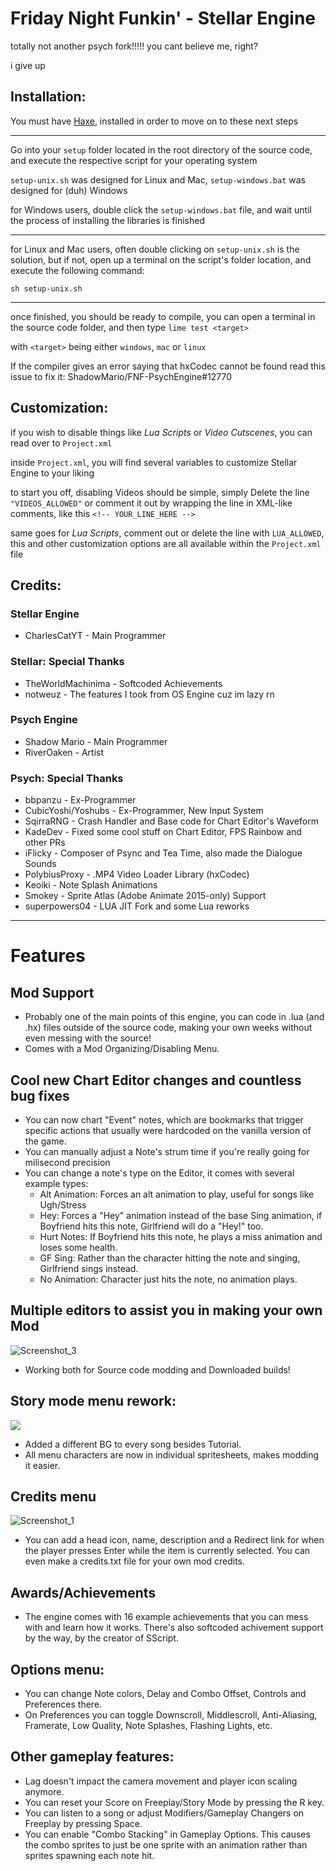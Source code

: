 # Friday Night Funkin' - Stellar Engine
totally not another psych fork!!!!! you cant believe me, right?

i give up

## Installation:

You must have [Haxe](https://haxe.org/download/), installed in order to move on to these next steps

---

Go into your `setup` folder located in the root directory of the source code, and execute the respective script for your operating system

`setup-unix.sh` was designed for Linux and Mac, `setup-windows.bat` was designed for (duh) Windows

for Windows users, double click the `setup-windows.bat` file, and wait until the process of installing the libraries is finished

---

for Linux and Mac users, often double clicking on `setup-unix.sh` is the solution, but if not, open up a terminal on the script's folder location, and execute the following command:

`sh setup-unix.sh`

---

once finished, you should be ready to compile, you can open a terminal in the source code folder, and then type `lime test <target>`

with `<target>` being either `windows`, `mac` or `linux`

If the compiler gives an error saying that hxCodec cannot be found read this issue to fix it: ShadowMario/FNF-PsychEngine#12770

## Customization:

if you wish to disable things like _Lua Scripts_ or _Video Cutscenes_, you can read over to `Project.xml`

inside `Project.xml`, you will find several variables to customize Stellar Engine to your liking

to start you off, disabling Videos should be simple, simply Delete the line `"VIDEOS_ALLOWED"` or comment it out by wrapping the line in XML-like comments, like this `<!-- YOUR_LINE_HERE -->`

same goes for _Lua Scripts_, comment out or delete the line with `LUA_ALLOWED`, this and other customization options are all available within the `Project.xml` file

## Credits:

### Stellar Engine

- CharlesCatYT - Main Programmer

### Stellar: Special Thanks

- TheWorldMachinima - Softcoded Achievements
- notweuz - The features I took from OS Engine cuz im lazy rn

### Psych Engine

- Shadow Mario - Main Programmer
- RiverOaken - Artist

### Psych: Special Thanks

- bbpanzu - Ex-Programmer
- CubicYoshi/Yoshubs - Ex-Programmer, New Input System
- SqirraRNG - Crash Handler and Base code for Chart Editor's Waveform
- KadeDev - Fixed some cool stuff on Chart Editor, FPS Rainbow and other PRs
- iFlicky - Composer of Psync and Tea Time, also made the Dialogue Sounds
- PolybiusProxy - .MP4 Video Loader Library (hxCodec)
- Keoiki - Note Splash Animations
- Smokey - Sprite Atlas (Adobe Animate 2015-only) Support
- superpowers04 - LUA JIT Fork and some Lua reworks

---

# Features

## Mod Support

- Probably one of the main points of this engine, you can code in .lua (and .hx) files outside of the source code, making your own weeks without even messing with the source!
- Comes with a Mod Organizing/Disabling Menu.

## Cool new Chart Editor changes and countless bug fixes

- You can now chart "Event" notes, which are bookmarks that trigger specific actions that usually were hardcoded on the vanilla version of the game.
- You can manually adjust a Note's strum time if you're really going for milisecond precision
- You can change a note's type on the Editor, it comes with several example types:
  - Alt Animation: Forces an alt animation to play, useful for songs like Ugh/Stress
  - Hey: Forces a "Hey" animation instead of the base Sing animation, if Boyfriend hits this note, Girlfriend will do a "Hey!" too.
  - Hurt Notes: If Boyfriend hits this note, he plays a miss animation and loses some health.
  - GF Sing: Rather than the character hitting the note and singing, Girlfriend sings instead.
  - No Animation: Character just hits the note, no animation plays.

## Multiple editors to assist you in making your own Mod

![Screenshot_3](https://user-images.githubusercontent.com/44785097/144629914-1fe55999-2f18-4cc1-bc70-afe616d74ae5.png)

- Working both for Source code modding and Downloaded builds!

## Story mode menu rework:

![](https://i.imgur.com/UB2EKpV.png)

- Added a different BG to every song besides Tutorial.
- All menu characters are now in individual spritesheets, makes modding it easier.

## Credits menu

![Screenshot_1](https://user-images.githubusercontent.com/44785097/144632635-f263fb22-b879-4d6b-96d6-865e9562b907.png)

- You can add a head icon, name, description and a Redirect link for when the player presses Enter while the item is currently selected. You can even make a credits.txt file for your own mod credits.

## Awards/Achievements

- The engine comes with 16 example achievements that you can mess with and learn how it works. There's also softcoded achivement support by the way, by the creator of SScript.

## Options menu:

- You can change Note colors, Delay and Combo Offset, Controls and Preferences there.
- On Preferences you can toggle Downscroll, Middlescroll, Anti-Aliasing, Framerate, Low Quality, Note Splashes, Flashing Lights, etc.

## Other gameplay features:

- Lag doesn't impact the camera movement and player icon scaling anymore.
- You can reset your Score on Freeplay/Story Mode by pressing the R key.
- You can listen to a song or adjust Modifiers/Gameplay Changers on Freeplay by pressing Space.
- You can enable "Combo Stacking" in Gameplay Options. This causes the combo sprites to just be one sprite with an animation rather than sprites spawning each note hit.
